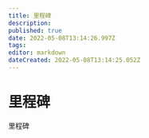```yaml
---
title: 里程碑
description: 
published: true
date: 2022-05-08T13:14:26.997Z
tags: 
editor: markdown
dateCreated: 2022-05-08T13:14:25.052Z
---
```


# 里程碑
里程碑